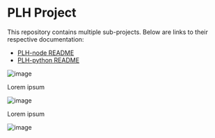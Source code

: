 # PLH Project

This repository contains multiple sub-projects. Below are links to their respective documentation:

- [PLH-node README](PLH-node/README.md)
- [PLH-python README](PLH-python/README.md)



![image](https://github.com/user-attachments/assets/ce920cce-ab76-477a-9a59-c3b027d36d5e)


Lorem ipsum

![image](https://github.com/user-attachments/assets/969b7e63-a263-43e4-a856-4e37890e776f)




Lorem ipsum


![image](https://github.com/user-attachments/assets/6becc7a7-5a99-403a-93db-a0671759df87)




